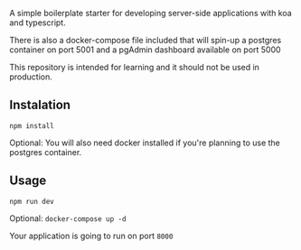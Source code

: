 A simple boilerplate starter for developing server-side applications with koa and typescript.

There is also a docker-compose file included that will spin-up a postgres container on port 5001 and a pgAdmin dashboard available on port 5000

This repository is intended for learning and it should not be used in production.

## Instalation

`npm install`

Optional: You will also need docker installed if you're planning to use the postgres container.

## Usage

`npm run dev`

Optional: `docker-compose up -d`

Your application is going to run on port `8000`
